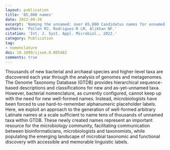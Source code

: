 ```yaml
---
layout: publication
title: '65,000 names'
date: 2022-09-20
excerpt: 'Naming the unnamed: over 65,000 Candidatus names for unnamed Archaea and Bacteria in the Genome Taxonomy Database'
authors: 'Pallen MJ, Rodriguez-R LM, Alikhan NF.'
citation: 'Int. J. Syst. Appl. Microbiol., 2022.'
category: Publication
tag:
- nomenclature
doi: 10.1099/ijsem.0.005482
comments: true
---
```


Thousands of new bacterial and archaeal species and higher-level taxa are
discovered each year through the analysis of genomes and metagenomes. The
Genome Taxonomy Database (GTDB) provides hierarchical sequence-based
descriptions and classifications for new and as-yet-unnamed taxa. However,
bacterial nomenclature, as currently configured, cannot keep up with the need
for new well-formed names. Instead, microbiologists have been forced to use
hard-to-remember alphanumeric placeholder labels. Here, we exploit an approach
to the generation of well-formed arbitrary Latinate names at a scale sufficient
to name tens of thousands of unnamed taxa within GTDB. These newly created names
represent an important resource for the microbiology community, facilitating
communication between bioinformaticians, microbiologists and taxonomists, while
populating the emerging landscape of microbial taxonomic and functional
discovery with accessible and memorable linguistic labels.
